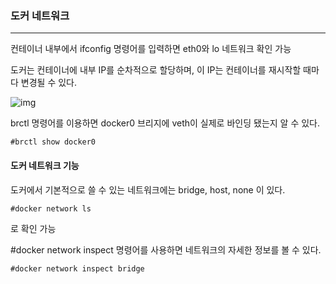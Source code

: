 ### 도커 네트워크

------

컨테이너 내부에서 ifconfig 명령어를 입력하면 eth0와 lo 네트워크 확인 가능

도커는 컨테이너에 내부 IP를 순차적으로 할당하며, 이 IP는 컨테이너를 재시작할 때마다 변경될 수 있다. 

![img](https://jonnung.dev/images/docker_network.png)

brctl 명령어를 이용하면 docker0 브리지에 veth이 실제로 바인딩 됐는지 알 수 있다. 

```
#brctl show docker0
```

#### 도커 네트워크 기능

도커에서 기본적으로 쓸 수 있는 네트워크에는 bridge, host, none 이 있다.

```
#docker network ls 
```

로 확인 가능

#docker network inspect 명령어를 사용하면 네트워크의 자세한 정보를 볼 수 있다. 

```
#docker network inspect bridge
```

